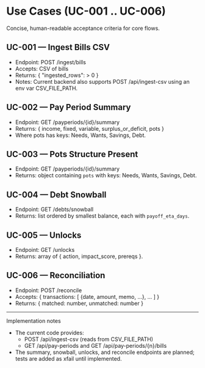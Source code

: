 # Use Cases (UC-001 .. UC-006)

Concise, human-readable acceptance criteria for core flows.

## UC-001 — Ingest Bills CSV

- Endpoint: POST /ingest/bills
- Accepts: CSV of bills
- Returns: { "ingested_rows": > 0 }
- Notes: Current backend also supports POST /api/ingest-csv using an env var CSV_FILE_PATH.

## UC-002 — Pay Period Summary

- Endpoint: GET /payperiods/{id}/summary
- Returns: { income, fixed, variable, surplus_or_deficit, pots }
- Where pots has keys: Needs, Wants, Savings, Debt.

## UC-003 — Pots Structure Present

- Endpoint: GET /payperiods/{id}/summary
- Returns: object containing `pots` with keys: Needs, Wants, Savings, Debt.

## UC-004 — Debt Snowball

- Endpoint: GET /debts/snowball
- Returns: list ordered by smallest balance, each with `payoff_eta_days`.

## UC-005 — Unlocks

- Endpoint: GET /unlocks
- Returns: array of { action, impact_score, prereqs }.

## UC-006 — Reconciliation

- Endpoint: POST /reconcile
- Accepts: { transactions: [ {date, amount, memo, ...}, ... ] }
- Returns: { matched: number, unmatched: number }

---

Implementation notes

- The current code provides:
  - POST /api/ingest-csv (reads from CSV_FILE_PATH)
  - GET /api/pay-periods and GET /api/pay-periods/{n}/bills
- The summary, snowball, unlocks, and reconcile endpoints are planned; tests are added as xfail until implemented.
